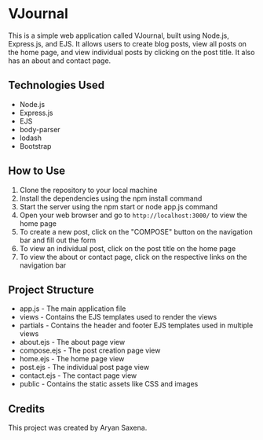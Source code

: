 # VJournal
This is a simple web application called VJournal, built using Node.js, Express.js, and EJS. It allows users to create blog posts, view all posts on the home page, and view individual posts by clicking on the post title. It also has an about and contact page.

## Technologies Used

- Node.js
- Express.js
- EJS
- body-parser
- lodash
- Bootstrap

## How to Use

1. Clone the repository to your local machine
2. Install the dependencies using the npm install command
3. Start the server using the npm start or node app.js command
4. Open your web browser and go to `http://localhost:3000/` to view the home page
5. To create a new post, click on the "COMPOSE" button on the navigation bar and fill out the form
6. To view an individual post, click on the post title on the home page
7. To view the about or contact page, click on the respective links on the navigation bar

## Project Structure
- app.js - The main application file
- views - Contains the EJS templates used to render the views
- partials - Contains the header and footer EJS templates used in multiple views
- about.ejs - The about page view
- compose.ejs - The post creation page view
- home.ejs - The home page view
- post.ejs - The individual post page view
- contact.ejs - The contact page view
- public - Contains the static assets like CSS and images

## Credits
This project was created by Aryan Saxena.
